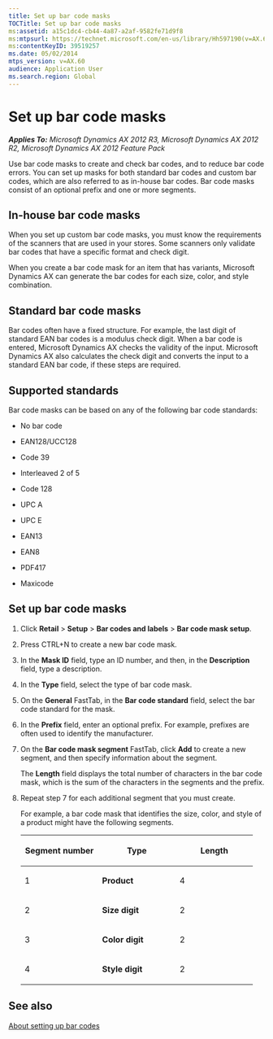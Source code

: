 ```yaml
---
title: Set up bar code masks
TOCTitle: Set up bar code masks
ms:assetid: a15c1dc4-cb44-4a87-a2af-9582fe71d9f8
ms:mtpsurl: https://technet.microsoft.com/en-us/library/Hh597190(v=AX.60)
ms:contentKeyID: 39519257
ms.date: 05/02/2014
mtps_version: v=AX.60
audience: Application User
ms.search.region: Global
---
```


# Set up bar code masks 


_**Applies To:** Microsoft Dynamics AX 2012 R3, Microsoft Dynamics AX 2012 R2, Microsoft Dynamics AX 2012 Feature Pack_

Use bar code masks to create and check bar codes, and to reduce bar code errors. You can set up masks for both standard bar codes and custom bar codes, which are also referred to as in-house bar codes. Bar code masks consist of an optional prefix and one or more segments.

## In-house bar code masks

When you set up custom bar code masks, you must know the requirements of the scanners that are used in your stores. Some scanners only validate bar codes that have a specific format and check digit.

When you create a bar code mask for an item that has variants, Microsoft Dynamics AX can generate the bar codes for each size, color, and style combination.

## Standard bar code masks

Bar codes often have a fixed structure. For example, the last digit of standard EAN bar codes is a modulus check digit. When a bar code is entered, Microsoft Dynamics AX checks the validity of the input. Microsoft Dynamics AX also calculates the check digit and converts the input to a standard EAN bar code, if these steps are required.

## Supported standards

Bar code masks can be based on any of the following bar code standards:

  - No bar code

  - EAN128/UCC128

  - Code 39

  - Interleaved 2 of 5

  - Code 128

  - UPC A

  - UPC E

  - EAN13

  - EAN8

  - PDF417

  - Maxicode

## Set up bar code masks

1.  Click **Retail** \> **Setup** \> **Bar codes and labels** \> **Bar code mask setup**.

2.  Press CTRL+N to create a new bar code mask.

3.  In the **Mask ID** field, type an ID number, and then, in the **Description** field, type a description.

4.  In the **Type** field, select the type of bar code mask.

5.  On the **General** FastTab, in the **Bar code standard** field, select the bar code standard for the mask.

6.  In the **Prefix** field, enter an optional prefix. For example, prefixes are often used to identify the manufacturer.

7.  On the **Bar code mask segment** FastTab, click **Add** to create a new segment, and then specify information about the segment.
    
    The **Length** field displays the total number of characters in the bar code mask, which is the sum of the characters in the segments and the prefix.

8.  Repeat step 7 for each additional segment that you must create.
    
    For example, a bar code mask that identifies the size, color, and style of a product might have the following segments.
    
    <table>
    <colgroup>
    <col style="width: 33%" />
    <col style="width: 33%" />
    <col style="width: 33%" />
    </colgroup>
    <thead>
    <tr class="header">
    <th><p><strong>Segment number</strong></p></th>
    <th><p><strong>Type</strong></p></th>
    <th><p><strong>Length</strong></p></th>
    </tr>
    </thead>
    <tbody>
    <tr class="odd">
    <td><p>1</p></td>
    <td><p><strong>Product</strong></p></td>
    <td><p>4</p></td>
    </tr>
    <tr class="even">
    <td><p>2</p></td>
    <td><p><strong>Size digit</strong></p></td>
    <td><p>2</p></td>
    </tr>
    <tr class="odd">
    <td><p>3</p></td>
    <td><p><strong>Color digit</strong></p></td>
    <td><p>2</p></td>
    </tr>
    <tr class="even">
    <td><p>4</p></td>
    <td><p><strong>Style digit</strong></p></td>
    <td><p>2</p></td>
    </tr>
    </tbody>
    </table>


## See also

[About setting up bar codes](about-setting-up-bar-codes.md)

  


